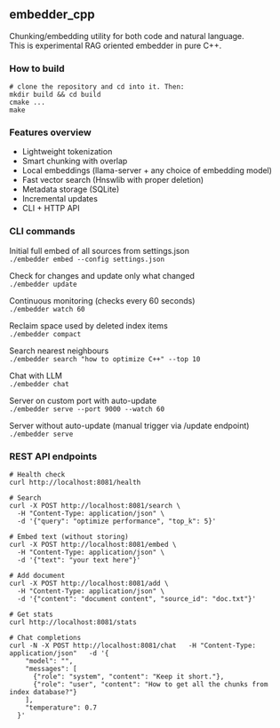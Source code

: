 ## embedder\_cpp

Chunking/embedding utility for both code and natural language.  
This is experimental RAG oriented embedder in pure C++.  

### How to build

```
# clone the repository and cd into it. Then:
mkdir build && cd build
cmake ...
make
```

### Features overview

* Lightweight tokenization  
* Smart chunking with overlap  
* Local embeddings (llama-server + any choice of embedding model)  
* Fast vector search (Hnswlib with proper deletion)  
* Metadata storage (SQLite)  
* Incremental updates
* CLI + HTTP API  


### CLI commands

Initial full embed of all sources from settings.json  
```./embedder embed --config settings.json```

Check for changes and update only what changed  
```./embedder update```

Continuous monitoring (checks every 60 seconds)  
```./embedder watch 60```

Reclaim space used by deleted index items  
```./embedder compact```

Search nearest neighbours  
```./embedder search "how to optimize C++" --top 10```

Chat with LLM  
```./embedder chat```

Server on custom port with auto-update  
```./embedder serve --port 9000 --watch 60```

Server without auto-update (manual trigger via /update endpoint)  
```./embedder serve```



### REST API endpoints

```
# Health check
curl http://localhost:8081/health

# Search
curl -X POST http://localhost:8081/search \
  -H "Content-Type: application/json" \
  -d '{"query": "optimize performance", "top_k": 5}'

# Embed text (without storing)
curl -X POST http://localhost:8081/embed \
  -H "Content-Type: application/json" \
  -d '{"text": "your text here"}'

# Add document
curl -X POST http://localhost:8081/add \
  -H "Content-Type: application/json" \
  -d '{"content": "document content", "source_id": "doc.txt"}'

# Get stats
curl http://localhost:8081/stats

# Chat completions
curl -N -X POST http://localhost:8081/chat   -H "Content-Type: application/json"   -d '{
    "model": "",
    "messages": [
      {"role": "system", "content": "Keep it short."},
      {"role": "user", "content": "How to get all the chunks from index database?"}
    ],
    "temperature": 0.7
  }'

```

